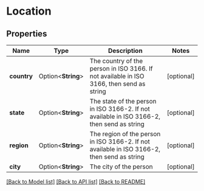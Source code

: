# Location

## Properties

Name | Type | Description | Notes
------------ | ------------- | ------------- | -------------
**country** | Option<**String**> | The country of the person in ISO 3166. If not available in ISO 3166, then send as string | [optional]
**state** | Option<**String**> | The state of the person in ISO 3166-2. If not available in ISO 3166-2, then send as string | [optional]
**region** | Option<**String**> | The region of the person in ISO 3166-2. If not available in ISO 3166-2, then send as string | [optional]
**city** | Option<**String**> | The city of the person | [optional]

[[Back to Model list]](../README.md#documentation-for-models) [[Back to API list]](../README.md#documentation-for-api-endpoints) [[Back to README]](../README.md)


